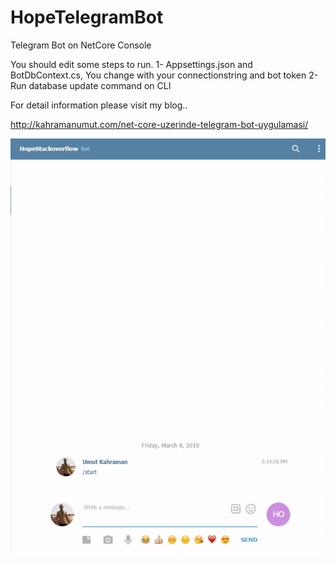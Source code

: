 # HopeTelegramBot

Telegram Bot on NetCore Console

You should edit some steps to run.
1- Appsettings.json and BotDbContext.cs, You change with your connectionstring and bot token
2- Run database update command on CLI

For detail information please visit my blog..

http://kahramanumut.com/net-core-uzerinde-telegram-bot-uygulamasi/

![alt text](https://github.com/kahramanumut/HopeTelegramBot/blob/master/BotSample.gif)

